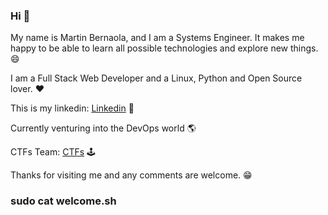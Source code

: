 ### Hi 👋

My name is Martin Bernaola, and I am a Systems Engineer. 
It makes me happy to be able to learn all possible technologies and explore new things. 😄

I am a Full Stack Web Developer and a Linux, Python and Open Source lover. ❤

This is my linkedin: [Linkedin](https://www.linkedin.com/in/martin-bernaola/ "Martin Bernaola") 📲 

Currently venturing into the DevOps world 🌎

CTFs Team: [CTFs](https://ctftime.org/team/108009 "Outside the box") 🕹

Thanks for visiting me and any comments are welcome. 😁

### **sudo cat welcome.sh**
